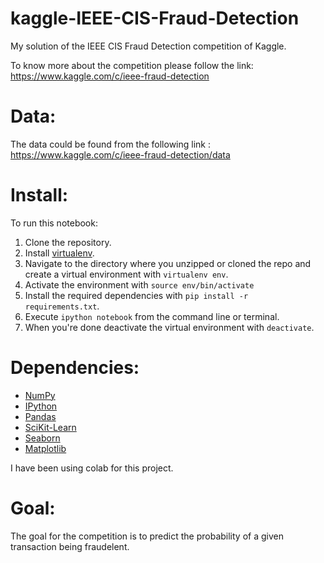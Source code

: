 # kaggle-IEEE-CIS-Fraud-Detection
My solution of the IEEE CIS Fraud Detection competition of Kaggle.

To know more about the competition please follow the link: 
https://www.kaggle.com/c/ieee-fraud-detection

# Data:
The data could be found from the following link :
https://www.kaggle.com/c/ieee-fraud-detection/data

# Install:
To run this notebook:

1. Clone the repository.
2. Install [virtualenv](http://virtualenv.readthedocs.org/en/latest/installation.html).
3. Navigate to the directory where you unzipped or cloned the repo and create a virtual environment with `virtualenv env`.
4. Activate the environment with `source env/bin/activate`
5. Install the required dependencies with `pip install -r requirements.txt`.
6. Execute `ipython notebook` from the command line or terminal.
7. When you're done deactivate the virtual environment with `deactivate`.


# Dependencies:
* [NumPy](http://www.numpy.org/)
* [IPython](http://ipython.org/)
* [Pandas](http://pandas.pydata.org/)
* [SciKit-Learn](http://scikit-learn.org/stable/)
* [Seaborn](https://seaborn.pydata.org/)
* [Matplotlib](http://matplotlib.org/)

I have been using colab for this project. 

# Goal:
The goal for the competition is to predict the probability of a given transaction being fraudelent.
